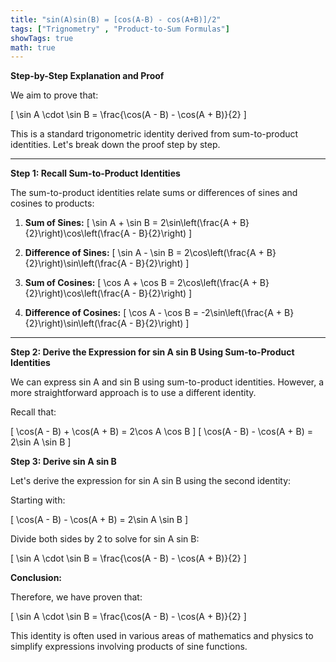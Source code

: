 ```yaml
---
title: "sin(A)sin(B) = [cos(A-B) - cos(A+B)]/2"
tags: ["Trignometry" , "Product-to-Sum Formulas"]
showTags: true
math: true
---
```




**Step-by-Step Explanation and Proof**

We aim to prove that:

\[ \sin A \cdot \sin B = \frac{\cos(A - B) - \cos(A + B)}{2} \]

This is a standard trigonometric identity derived from sum-to-product identities. Let's break down the proof step by step.

---

**Step 1: Recall Sum-to-Product Identities**

The sum-to-product identities relate sums or differences of sines and cosines to products:

1. **Sum of Sines:**
   \[ \sin A + \sin B = 2\sin\left(\frac{A + B}{2}\right)\cos\left(\frac{A - B}{2}\right) \]
   
2. **Difference of Sines:**
   \[ \sin A - \sin B = 2\cos\left(\frac{A + B}{2}\right)\sin\left(\frac{A - B}{2}\right) \]

3. **Sum of Cosines:**
   \[ \cos A + \cos B = 2\cos\left(\frac{A + B}{2}\right)\cos\left(\frac{A - B}{2}\right) \]
   
4. **Difference of Cosines:**
   \[ \cos A - \cos B = -2\sin\left(\frac{A + B}{2}\right)\sin\left(\frac{A - B}{2}\right) \]

---

**Step 2: Derive the Expression for sin A sin B Using Sum-to-Product Identities**

We can express sin A and sin B using sum-to-product identities. However, a more straightforward approach is to use a different identity.

Recall that:

\[ \cos(A - B) + \cos(A + B) = 2\cos A \cos B \]
\[ \cos(A - B) - \cos(A + B) = 2\sin A \sin B \]

**Step 3: Derive sin A sin B**

Let's derive the expression for sin A sin B using the second identity:

Starting with:

\[ \cos(A - B) - \cos(A + B) = 2\sin A \sin B \]

Divide both sides by 2 to solve for sin A sin B:

\[ \sin A \cdot \sin B = \frac{\cos(A - B) - \cos(A + B)}{2} \]

**Conclusion:**

Therefore, we have proven that:

\[ \sin A \cdot \sin B = \frac{\cos(A - B) - \cos(A + B)}{2} \]

This identity is often used in various areas of mathematics and physics to simplify expressions involving products of sine functions.
